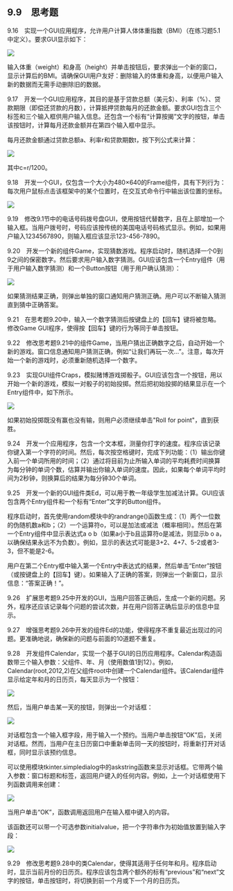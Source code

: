    

## 9.9　思考题

9.16　实现一个GUI应用程序，允许用户计算人体体重指数（BMI）（在练习题5.1中定义）。要求GUI显示如下：

![](0-Assets/Epubook/程序员编程语言经典合集（计算机科学丛书5册套装），javapython编程语言含经典教材龙书《编译原理》%20(Bruce%20Eckel%20%20Alfred%20V.%20Aho%20%20Monica%20S.%20Lam%20etc.)%20(Z-Library)/images/image09074.jpeg)

输入体重（weight）和身高（height）并单击按钮后，要求弹出一个新的窗口，显示计算后的BMI。请确保GUI用户友好：删除输入的体重和身高，以便用户输入新的数据而无需手动删除旧的数据。

9.17　开发一个GUI应用程序，其目的是基于贷款总额（美元$）、利率（%）、贷款期限（即偿还贷款的月数），计算抵押贷款每月的还款金额。要求GUI包含三个标签和三个输入框供用户输入信息。还包含一个标有“计算按揭”文字的按钮，单击该按钮时，计算每月还款金额并在第四个输入框中显示。

每月还款金额通过贷款总额a、利率r和贷款期数t，按下列公式来计算：

![](0-Assets/Epubook/程序员编程语言经典合集（计算机科学丛书5册套装），javapython编程语言含经典教材龙书《编译原理》%20(Bruce%20Eckel%20%20Alfred%20V.%20Aho%20%20Monica%20S.%20Lam%20etc.)%20(Z-Library)/images/image09075.jpeg)

其中c=r/1200。

9.18　开发一个GUI，仅包含一个大小为480×640的Frame组件，具有下列行为：每次用户鼠标点击该框架中的某个位置时，在交互式命令行中输出该位置的坐标。

![](0-Assets/Epubook/程序员编程语言经典合集（计算机科学丛书5册套装），javapython编程语言含经典教材龙书《编译原理》%20(Bruce%20Eckel%20%20Alfred%20V.%20Aho%20%20Monica%20S.%20Lam%20etc.)%20(Z-Library)/images/image09076.jpeg)

9.19　修改9.1节中的电话号码拨号盘GUI，使用按钮代替数字，且在上部增加一个输入框。当用户拨号时，号码应该按传统的美国电话号码格式显示。例如，如果用户输入1234567890，则输入框应该显示123-456-7890。

9.20　开发一个新的组件Game，实现猜数游戏。程序启动时，随机选择一个0到9之间的保密数字。然后要求用户输入数字猜测。GUI应该包含一个Entry组件（用于用户输入数字猜测）和一个Button按钮（用于用户确认猜测）：

![](0-Assets/Epubook/程序员编程语言经典合集（计算机科学丛书5册套装），javapython编程语言含经典教材龙书《编译原理》%20(Bruce%20Eckel%20%20Alfred%20V.%20Aho%20%20Monica%20S.%20Lam%20etc.)%20(Z-Library)/images/image09077.jpeg)

如果猜测结果正确，则弹出单独的窗口通知用户猜测正确。用户可以不断输入猜测直到猜中正确答案。

9.21　在思考题9.20中，输入一个数字猜测后按键盘上的【回车】键将被忽略。修改Game GUI程序，使得按【回车】键的行为等同于单击按钮。

9.22　修改思考题9.21中的组件Game，当用户猜出正确数字之后，自动开始一个新的游戏。窗口信息通知用户猜测正确，例如“让我们再玩一次…”。注意，每次开始一个新的游戏时，必须重新随机选择一个数字。

9.23　实现GUI组件Craps，模拟赌博游戏掷骰子。GUI应该包含一个按钮，用以开始一个新的游戏，模拟一对骰子的初始投掷。然后把初始投掷的结果显示在一个Entry组件中，如下所示。

![](0-Assets/Epubook/程序员编程语言经典合集（计算机科学丛书5册套装），javapython编程语言含经典教材龙书《编译原理》%20(Bruce%20Eckel%20%20Alfred%20V.%20Aho%20%20Monica%20S.%20Lam%20etc.)%20(Z-Library)/images/image09078.jpeg)

如果初始投掷既没有赢也没有输，则用户必须继续单击"Roll for point"，直到获胜。

9.24　开发一个应用程序，包含一个文本框，测量你打字的速度。程序应该记录你键入第一个字符的时间。然后，每次按空格键时，完成下列功能：（1）输出你键入前一个单词所用的时间；（2）通过将目前为止所输入单词的平均耗费时间换算为每分钟的单词个数，估算并输出你输入单词的速度。因此，如果每个单词平均时间为2秒钟，则换算后的结果为每分钟30个单词。

9.25　开发一个新的GUI组件类Ed，可以用于教一年级学生加减法计算。GUI应该包含两个Entry组件和一个标有“Enter”文字的Button组件。

程序启动时，首先使用random模块中的randrange()函数生成：（1）两个一位数的伪随机数a和b；（2）一个运算符o，可以是加法或减法（概率相同）。然后在第一个Entry组件中显示表达式a o b（如果a小于b且运算符o是减法，则显示b o a，以确保结果永远不为负数）。例如，显示的表达式可能是3+2、4+7、5-2或者3-3，但不能是2-6。

用户在第二个Entry框中输入第一个Entry中表达式的结果，然后单击“Enter”按钮（或按键盘上的【回车】键）。如果输入了正确的答案，则弹出一个新窗口，显示信息：“答案正确！”。

9.26　扩展思考题9.25中开发的GUI，当用户回答正确后，生成一个新的问题。另外，程序还应该记录每个问题的尝试次数，并在用户回答正确后显示的信息中显示。

9.27　增强思考题9.26中开发的组件Ed的功能，使得程序不重复最近出现过的问题。更准确地说，确保新的问题与前面的10道题不重复。

9.28　开发组件Calendar，实现一个基于GUI的日历应用程序。Calendar构造函数带三个输入参数：父组件、年、月（使用数值1到12）。例如，Calendar(root,2012,2)在父组件root中创建一个Calendar组件。该Calendar组件显示给定年和月的日历页，每天显示为一个按钮：

![](0-Assets/Epubook/程序员编程语言经典合集（计算机科学丛书5册套装），javapython编程语言含经典教材龙书《编译原理》%20(Bruce%20Eckel%20%20Alfred%20V.%20Aho%20%20Monica%20S.%20Lam%20etc.)%20(Z-Library)/images/image09079.jpeg)

然后，当用户单击某一天的按钮，则弹出一个对话框：

![](0-Assets/Epubook/程序员编程语言经典合集（计算机科学丛书5册套装），javapython编程语言含经典教材龙书《编译原理》%20(Bruce%20Eckel%20%20Alfred%20V.%20Aho%20%20Monica%20S.%20Lam%20etc.)%20(Z-Library)/images/image09080.jpeg)

对话框包含一个输入框字段，用于输入一个预约。当用户单击按钮“OK”后，关闭对话框。然而，当用户在主日历窗口中重新单击同一天的按钮时，将重新打开对话框，同时显示该预约信息。

可以使用模块tkinter.simpledialog中的askstring函数来显示对话框。它带两个输入参数：窗口标题和标签，返回用户键入的任何内容。例如，上一个对话框使用下列函数调用来创建：

![](0-Assets/Epubook/程序员编程语言经典合集（计算机科学丛书5册套装），javapython编程语言含经典教材龙书《编译原理》%20(Bruce%20Eckel%20%20Alfred%20V.%20Aho%20%20Monica%20S.%20Lam%20etc.)%20(Z-Library)/images/image09081.jpeg)

当用户单击“OK”，函数调用返回用户在输入框中键入的内容。

该函数还可以带一个可选参数initialvalue，把一个字符串作为初始值放置到输入字段：

![](0-Assets/Epubook/程序员编程语言经典合集（计算机科学丛书5册套装），javapython编程语言含经典教材龙书《编译原理》%20(Bruce%20Eckel%20%20Alfred%20V.%20Aho%20%20Monica%20S.%20Lam%20etc.)%20(Z-Library)/images/image09082.jpeg)

9.29　修改思考题9.28中的类Calendar，使得其适用于任何年和月。程序启动时，显示当前月份的日历页。程序应该包含两个额外的标有“previous”和“next”文字的按钮，单击按钮时，将切换到前一个月或下一个月的日历页。